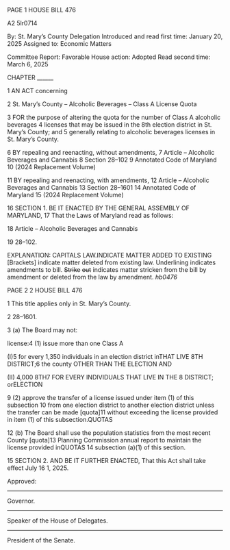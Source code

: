 PAGE 1
HOUSE BILL 476

A2 5lr0714

By: St. Mary’s County Delegation
Introduced and read first time: January 20, 2025
Assigned to: Economic Matters

Committee Report: Favorable
House action: Adopted
Read second time: March 6, 2025

CHAPTER ______

1 AN ACT concerning

2 St. Mary’s County – Alcoholic Beverages – Class A License Quota

3 FOR the purpose of altering the quota for the number of Class A alcoholic beverages
4 licenses that may be issued in the 8th election district in St. Mary’s County; and
5 generally relating to alcoholic beverages licenses in St. Mary’s County.

6 BY repealing and reenacting, without amendments,
7 Article – Alcoholic Beverages and Cannabis
8 Section 28–102
9 Annotated Code of Maryland
10 (2024 Replacement Volume)

11 BY repealing and reenacting, with amendments,
12 Article – Alcoholic Beverages and Cannabis
13 Section 28–1601
14 Annotated Code of Maryland
15 (2024 Replacement Volume)

16 SECTION 1. BE IT ENACTED BY THE GENERAL ASSEMBLY OF MARYLAND,
17 That the Laws of Maryland read as follows:

18 Article – Alcoholic Beverages and Cannabis

19 28–102.

EXPLANATION: CAPITALS LAW.INDICATE MATTER ADDED TO EXISTING
[Brackets] indicate matter deleted from existing law.
Underlining indicates amendments to bill.
~~Strike~~ ~~out~~ indicates matter stricken from the bill by amendment or deleted from the law by
amendment. *hb0476*

PAGE 2
2 HOUSE BILL 476

1 This title applies only in St. Mary’s County.

2 28–1601.

3 (a) The Board may not:

license:4 (1) issue more than one Class A

(I)5 for every 1,350 individuals in an election district inTHAT LIVE
8TH DISTRICT;6 the county OTHER THAN THE ELECTION AND

(II) 4,000 8TH7 FOR EVERY INDIVIDUALS THAT LIVE IN THE
8 DISTRICT; orELECTION

9 (2) approve the transfer of a license issued under item (1) of this subsection
10 from one election district to another election district unless the transfer can be made
[quota]11 without exceeding the license provided in item (1) of this subsection.QUOTAS

12 (b) The Board shall use the population statistics from the most recent County
[quota]13 Planning Commission annual report to maintain the license provided inQUOTAS
14 subsection (a)(1) of this section.

15 SECTION 2. AND BE IT FURTHER ENACTED, That this Act shall take effect July
16 1, 2025.

Approved:

________________________________________________________________________________
Governor.

________________________________________________________________________________
Speaker of the House of Delegates.

________________________________________________________________________________
President of the Senate.